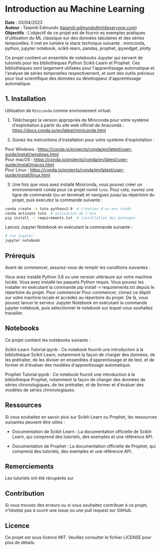 # Introduction au Machine Learning

**Date** : 03/04/2023  
**Auteur** : Taiamiti Edmunds (taiamiti.edmunds@ml4everyone.com)  
**Objectifs** : L'objectif de ce projet est de fournir es exemples pratiques d'utilisation du ML classique sur des données tabulaires et des séries temporelles. Il met en lumière la stack technique suivante : miniconda, python, jupyter notebook, scikit-learn, pandas, prophet, ipywidget, plotly


Ce projet contient un ensemble de notebooks Jupyter qui servent de tutoriels pour les bibliothèques Python Scikit-Learn et Prophet. Ces bibliothèques sont largement utilisées pour l'apprentissage automatique et l'analyse de séries temproelles respectivement, et sont des outils précieux pour tout scientifique des données ou développeur d'apprentissage automatique.

## 1. Installation

Utilisation de `Miniconda` comme environement virtuel.
1. Téléchargez la version appropriée de Miniconda pour votre système d'exploitation à partir du site web officiel de Anaconda : https://docs.conda.io/en/latest/miniconda.html

2. Suivez les instructions d'installation pour votre système d'exploitation :

Pour Windows : https://conda.io/projects/conda/en/latest/user-guide/install/windows.html  
Pour macOS : https://conda.io/projects/conda/en/latest/user-guide/install/macos.html  
Pour Linux : https://conda.io/projects/conda/en/latest/user-guide/install/linux.html  

3. Une fois que vous avez installé Miniconda, vous pouvez créer un environnement conda pour ce projet nomé `tuto`. Pour cela, ouvrez une ligne de commande (ou un terminal) et naviguez jusqu'au répertoire du projet, puis exécutez la commande suivante :

```bash
conda create -n tuto python=3.9  # création d'un env conda
conda activate tuto  # activation de l'env
pip install -r requirements.txt  # installation des packages
```

Lancez Jupyter Notebook en exécutant la commande suivante :
```bash
# run jupyter
jupyter notebook
```

## Prérequis
Avant de commencer, assurez-vous de remplir les conditions suivantes :

Vous avez installé Python 3.6 ou une version ultérieure sur votre machine locale.
Vous avez installé les paquets Python requis. Vous pouvez les installer en exécutant la commande pip install -r requirements.txt depuis le répertoire du projet.
Pour commencer
Pour commencer, clonez ce dépôt sur votre machine locale et accédez au répertoire du projet. De là, vous pouvez lancer le serveur Jupyter Notebook en exécutant la commande jupyter notebook, puis sélectionner le notebook sur lequel vous souhaitez travailler.

## Notebooks
Ce projet contient les notebooks suivants :

Scikit-Learn Tutorial.ipynb : Ce notebook fournit une introduction à la bibliothèque Scikit-Learn, notamment la façon de charger des données, de les prétraiter, de les diviser en ensembles d'apprentissage et de test, et de former et d'évaluer des modèles d'apprentissage automatique.

Prophet Tutorial.ipynb : Ce notebook fournit une introduction à la bibliothèque Prophet, notamment la façon de charger des données de séries chronologiques, de les prétraiter, et de former et d'évaluer des modèles de séries chronologiques.

## Ressources
Si vous souhaitez en savoir plus sur Scikit-Learn ou Prophet, les ressources suivantes peuvent être utiles :

- Documentation de Scikit-Learn : La documentation officielle de Scikit-Learn, qui comprend des tutoriels, des exemples et une référence API.

- Documentation de Prophet : La documentation officielle de Prophet, qui comprend des tutoriels, des exemples et une référence API.

## Remerciements

Les tutoriels ont été récupérés sur 

## Contribution
Si vous trouvez des erreurs ou si vous souhaitez contribuer à ce projet, n'hésitez pas à ouvrir une issue ou une pull request sur GitHub.

## Licence
Ce projet est sous licence MIT. Veuillez consulter le fichier LICENSE pour plus de détails.